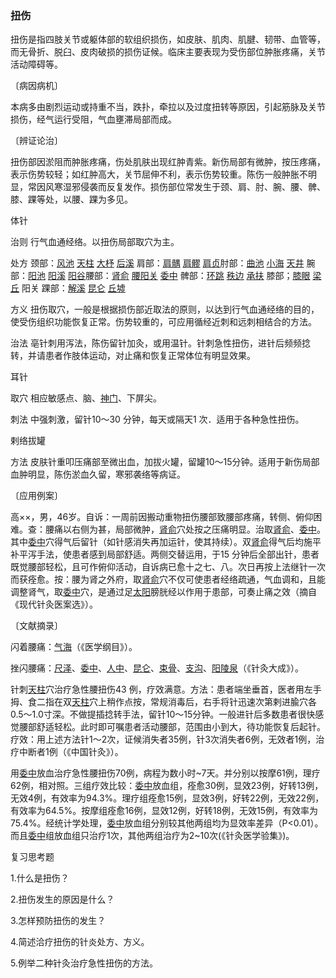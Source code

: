 ### 扭伤

扭伤是指四肢关节或躯体部的软组织损伤，如皮肤、肌肉、肌腱、韧带、血管等，而无骨折、脱臼、皮肉破损的损伤证候。临床主要表现为受伤部位肿胀疼痛，关节活动障碍等。

〔病因病机〕

本病多由剧烈运动或持重不当，跌扑，牵拉以及过度扭转等原因，引起筋脉及关节损伤，经气运行受阻，气血壅滞局部而成。

〔辨证论治〕

扭伤部因淤阻而肿胀疼痛，伤处肌肤出现红肿青紫。新伤局部有微肿，按压疼痛，表示伤势较轻；如红肿高大，关节屈伸不利，表示伤势较重。陈伤一般肿胀不明显，常因风寒湿邪侵袭而反复发作。损伤部位常发生于颈、肩、肘、腕、腰、髀、膝、踝等处，以腰、踝为多见。

体针

治则  行气血通经络。以扭伤局部取穴为主。

处方  颈部：[风池](https://www.gmzyjc.com/read/zjs/zjs3.1.9-12-0.0.3.3.20.md)  [天柱](https://www.gmzyjc.com/read/zjs/zjs3.1.7-8-0.0.1.3.10.md)  [大杼](https://www.gmzyjc.com/read/zjs/zjs3.1.7-8-0.0.1.3.11.md)  [后溪](https://www.gmzyjc.com/read/zjs/zjs3.1.4-6-0.0.3.3.3.md)  肩部：[肩髃](https://www.gmzyjc.com/read/zjs/zjs3.1.1-3-0.1.2.3.15.md)  [肩髎](https://www.gmzyjc.com/read/zjs/zjs3.1.9-12-0.0.2.3.14.md)  [肩贞](https://www.gmzyjc.com/read/zjs/zjs3.1.4-6-0.0.3.3.9.md)肘部：[曲池](https://www.gmzyjc.com/read/zjs/zjs3.1.1-3-0.1.2.3.11.md)  [小海](https://www.gmzyjc.com/read/zjs/zjs3.1.4-6-0.0.3.3.8.md)  [天井](https://www.gmzyjc.com/read/zjs/zjs3.1.9-12-0.0.2.3.10.md)  腕部：[阳池](https://www.gmzyjc.com/read/zjs/zjs3.1.9-12-0.0.2.3.4.md)  [阳溪](https://www.gmzyjc.com/read/zjs/zjs3.1.1-3-0.1.2.3.5.md)  [阳谷](https://www.gmzyjc.com/read/zjs/zjs3.1.4-6-0.0.3.3.5.md)腰部：[肾俞](https://www.gmzyjc.com/read/zjs/zjs3.1.7-8-0.0.1.3.23.md)  [腰阳关](https://www.gmzyjc.com/read/zjs/zjs3.2.2-0.0.1.3.3.md)  [委中](https://www.gmzyjc.com/read/zjs/zjs3.1.7-8-0.0.1.3.40.md)  髀部：[环跳](https://www.gmzyjc.com/read/zjs/zjs3.1.9-12-0.0.3.3.30.md)  [秩边](https://www.gmzyjc.com/read/zjs/zjs3.1.7-8-0.0.1.3.54.md)  [承扶](https://www.gmzyjc.com/read/zjs/zjs3.1.7-8-0.0.1.3.36.md)  膝部；[膝眼](https://www.gmzyjc.com/read/zjs/zjs3.4-0.1.4.10.0.md)  [梁丘](https://www.gmzyjc.com/read/zjs/zjs3.1.1-3-0.1.3.3.34.md)  阳关  踝部：[解溪](https://www.gmzyjc.com/read/zjs/zjs3.1.1-3-0.1.3.3.41.md)  [昆仑](https://www.gmzyjc.com/read/zjs/zjs3.1.7-8-0.0.1.3.60.md)  [丘墟](https://www.gmzyjc.com/read/zjs/zjs3.1.9-12-0.0.3.3.40.md)

方义  扭伤取穴，一般是根据损伤部近取法的原则，以达到行气血通经络的目的，使受伤组织功能恢复正常。伤势较重的，可应用循经近刺和远刺相结合的方法。

治法  亳针刺用泻法，陈伤留针加灸，或用温针。针刺急性扭伤，进针后频频捻转，并请患者作肢体运动，对止痛和恢复正常体位有明显效果。

耳针

取穴  相应敏感点、脑、[神门](https://www.gmzyjc.com/read/zjs/zjs3.1.4-6-0.0.2.3.7.md)、下屏尖。

刺法  中强刺激，留针10～30 分钟，每天或隔天1 次．适用于各种急性扭伤。

剌络拔罐

方法  皮肤针重叩压痛部至微出血，加拔火罐，留罐10～15分钟。适用于新伤局部血肿明显，陈伤淤血久留，寒邪袭络等病证。

〔应用例案〕

高××，男，46岁。自诉：一周前因搬动重物扭伤腰部致腰部疼痛，转侧、俯仰困难。查：腰痛以右侧为甚，局部微肿，[肾俞](https://www.gmzyjc.com/read/zjs/zjs3.1.7-8-0.0.1.3.23.md)穴处按之压痛明显。治取[肾俞](https://www.gmzyjc.com/read/zjs/zjs3.1.7-8-0.0.1.3.23.md)、[委中](https://www.gmzyjc.com/read/zjs/zjs3.1.7-8-0.0.1.3.40.md)。其中[委中](https://www.gmzyjc.com/read/zjs/zjs3.1.7-8-0.0.1.3.40.md)穴得气后留针（如针感消失再加运针，使其持续）。双[肾俞](https://www.gmzyjc.com/read/zjs/zjs3.1.7-8-0.0.1.3.23.md)得气后均施平补平泻手法，使患者感到局部舒适。两侧交替运用，于15 分钟后全部出针，患者既觉腰部轻松，且可作俯仰活动，自诉病已愈十之七、八。次日再按上法继针一次而获痊愈。按：腰为肾之外府，取[肾俞](https://www.gmzyjc.com/read/zjs/zjs3.1.7-8-0.0.1.3.23.md)穴不仅可使患者经络疏通，气血调和，且能调整肾气，取[委中](https://www.gmzyjc.com/read/zjs/zjs3.1.7-8-0.0.1.3.40.md)穴，是通过足[太阳](https://www.gmzyjc.com/read/zjs/zjs3.4-0.1.1.4.0.md)膀胱经以作用于患部，可奏止痛之效（摘自《现代针灸医案选》）。

〔文献摘录〕

闪着腰痛：[气海](https://www.gmzyjc.com/read/zjs/zjs3.2.1-0.1.1.3.6.md)（《医学纲目》）。

挫闪腰痛：[尺泽](https://www.gmzyjc.com/read/zjs/zjs3.1.1-3-0.1.1.3.5.md)、[委中](https://www.gmzyjc.com/read/zjs/zjs3.1.7-8-0.0.1.3.40.md)、[人中](https://www.gmzyjc.com/read/zjs/zjs3.2.2-0.0.1.3.26.md)、[昆仑](https://www.gmzyjc.com/read/zjs/zjs3.1.7-8-0.0.1.3.60.md)、[束骨](https://www.gmzyjc.com/read/zjs/zjs3.1.7-8-0.0.1.3.65.md)、[支沟](https://www.gmzyjc.com/read/zjs/zjs3.1.9-12-0.0.2.3.6.md)、[阳陵泉](https://www.gmzyjc.com/read/zjs/zjs3.1.9-12-0.0.3.3.34.md)（《针灸大成》）。

针刺[天柱](https://www.gmzyjc.com/read/zjs/zjs3.1.7-8-0.0.1.3.10.md)穴治疗急性腰扭伤43 例，疗效满意。方法：患者端坐垂首，医者用左手拇、食二指在双[天柱](https://www.gmzyjc.com/read/zjs/zjs3.1.7-8-0.0.1.3.10.md)穴上稍作点按，常规消毒后，右手将针迅速次第剌进腧穴各0.5～1.0寸深。不做提插捻转手法，留针10～15分钟。一般进针后多数患者很快感觉腰部舒适轻松。此时即可嘱患者活动腰部，范围由小到大，待功能恢复后起针。疗效：用上述方法针1～2次，证候消失者35例，针3次消失者6例，无效者1例，治疗中断者1例（《中国针灸》）。

用[委中](https://www.gmzyjc.com/read/zjs/zjs3.1.7-8-0.0.1.3.40.md)放血治疗急性腰扭伤70例，病程为数小时~7天。并分别以按摩61例，理疗62例，相对照。三组疗效比较：[委中](https://www.gmzyjc.com/read/zjs/zjs3.1.7-8-0.0.1.3.40.md)放血组，痊愈30例，显效23例，好转13例，无效4例，有效率为94.3%。理疗组痊愈15例，显效3例，好转22例，无效22例，有效率为64.5%。按摩组痊愈16例，显效12例，好转18例，无效15例，有效率为75.4%。经统计学处理，[委中](https://www.gmzyjc.com/read/zjs/zjs3.1.7-8-0.0.1.3.40.md)放血组分别较其他两组均为显效率差异（P<0.01）。而且[委中](https://www.gmzyjc.com/read/zjs/zjs3.1.7-8-0.0.1.3.40.md)组放血组只治疗1次，其他两组治疗为2~10次(《针灸医学验集》)。

复习思考题

1.什么是扭伤？

2.扭伤发生的原因是什么？

3.怎样预防扭伤的发生？

4.简述洽疗扭伤的针炎处方、方义。

5.例举二种针灸治疗急性扭伤的方法。
